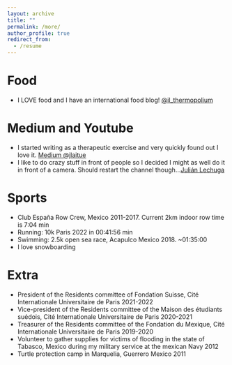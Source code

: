 ```yaml
---
layout: archive
title: ""
permalink: /more/
author_profile: true
redirect_from:
  - /resume
---
```


Food
======
* I LOVE food and I have an international food blog! [@il_thermopolium](https://www.instagram.com/il_thermopolium/)

Medium and Youtube
======
* I started writing as a therapeutic exercise and very quickly found out I love it. [Medium @jlaitue](https://medium.com/@jlaitue)
* I like to do crazy stuff in front of people so I decided I might as well do it in front of a camera. Should restart the channel though...[Julián Lechuga](https://www.youtube.com/channel/UCLe6g_04NWVkgTGVYsc-bQA)


Sports
======
* Club España Row Crew, Mexico 2011-2017. Current 2km indoor row time is 7:04 min
* Running: 10k Paris 2022 in 00:41:56 min
* Swimming: 2.5k open sea race, Acapulco Mexico 2018. ~01:35:00
* I love snowboarding

Extra
======
* President of the Residents committee of Fondation Suisse, Cité Internationale Universitaire de Paris 2021-2022
* Vice-president of the Residents committee of the Maison des étudiants suédois, Cité Internationale Universitaire de Paris 2020-2021
* Treasurer of the Residents committee of the Fondation du Mexique, Cité Internationale Universitaire de Paris 2019-2020
* Volunteer to gather supplies for victims of flooding in the state of Tabasco, Mexico during my military service at the mexican Navy 2012
* Turtle protection camp in Marquelia, Guerrero Mexico 2011

<!-- Books
======

I like all types of books but in particular scientific ones and novels from latin american authors. For a full list of my interests in books click [here](https://www.goodreads.com/review/list/47034270?ref=nav_mybooks) -->
